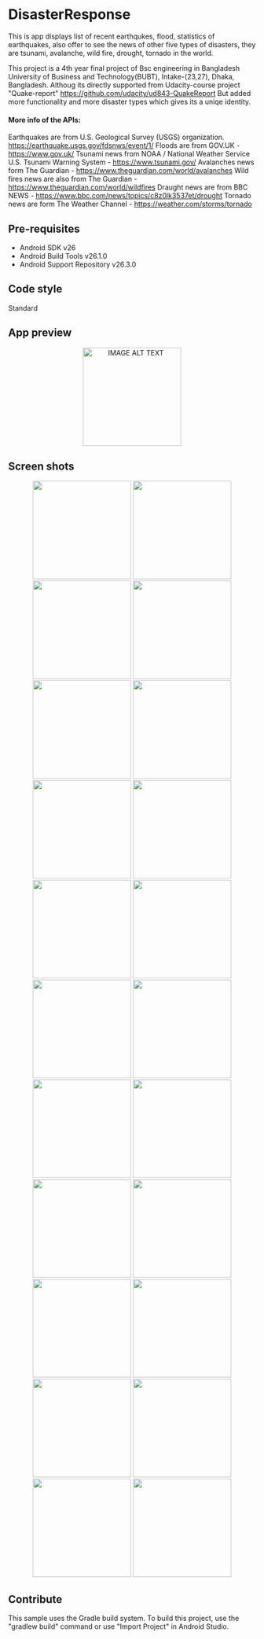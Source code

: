 DisasterResponse
====================================

This is app displays list of recent earthqukes, flood, statistics of earthquakes, also offer to see the news of other five types of disasters, they are tsunami, avalanche, wild fire, drought, tornado in the world.

This project is a 4th year final project of Bsc engineering in Bangladesh University of Business and Technology(BUBT), Intake-(23,27), Dhaka, Bangladesh.
Althoug its directly supported from Udacity-course project "Quake-report"
https://github.com/udacity/ud843-QuakeReport
But added more functionality and more disaster types which gives its a uniqe identity.

#### More info of the APIs:
Earthquakes are from U.S. Geological Survey (USGS) organization.
https://earthquake.usgs.gov/fdsnws/event/1/
Floods are from GOV.UK - https://www.gov.uk/
Tsunami news from NOAA / National Weather Service U.S. Tsunami Warning System - https://www.tsunami.gov/
Avalanches news form The Guardian - https://www.theguardian.com/world/avalanches
Wild fires news are also from The Guardian - https://www.theguardian.com/world/wildfires
Draught news are from BBC NEWS - https://www.bbc.com/news/topics/c8z0lk3537et/drought
Tornado news are form The Weather Channel - https://weather.com/storms/tornado

Pre-requisites
--------------

- Android SDK v26
- Android Build Tools v26.1.0
- Android Support Repository v26.3.0

Code style
--------------

Standard

App preview
--------------

<div align="center">
  <a href="https://www.youtube.com/watch?v=a9iwx5rW8G0"><img src="screen_shot/img9.png" width ="200" alt="IMAGE ALT TEXT"></a>
</div>

Screen shots
--------------
<div align="center">
  <img src ="screen_shot/img1.png" width ="200"> <img src ="screen_shot/img2.png" width ="200"> <img src ="screen_shot/img3.png" width ="200"> <img src ="screen_shot/img4.png" width ="200">
</div>

<div align="center">
  <img src ="screen_shot/img5.png" width ="200"> <img src ="screen_shot/img6.png" width ="200"> <img src ="screen_shot/img7.png" width ="200"> <img src ="screen_shot/img8.png" width ="200">
</div>

<div align="center">
  <img src ="screen_shot/img9.png" width ="200"> <img src ="screen_shot/img10.png" width ="200"> <img src ="screen_shot/img11.png" width ="200"> <img src ="screen_shot/img12.png" width ="200">
</div>

<div align="center">
  <img src ="screen_shot/img13.png" width ="200"> <img src ="screen_shot/img14.png" width ="200"> <img src ="screen_shot/img15.png" width ="200"> <img src ="screen_shot/img16.png" width ="200">
</div>

<div align="center">
  <img src ="screen_shot/img17.png" width ="200"> <img src ="screen_shot/img18.png" width ="200"> <img src ="screen_shot/img19.png" width ="200"> <img src ="screen_shot/img20.png" width ="200">
</div>

<div align="center">
  <img src ="screen_shot/img21.png" width ="200"> <img src ="screen_shot/img22.png" width ="200">
</div>

Contribute
--------------

This sample uses the Gradle build system. To build this project, use the
"gradlew build" command or use "Import Project" in Android Studio.
